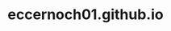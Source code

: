 # eccernoch01.github.io
<!---
1. Elijah Cernoch, e-mail: eccernoch@my.waketech.edu
2. This is the Github account I will be using in my education at Wake Tech.
3. This repository will hold my assignments and other related files for CTI 110, Intro to Web and DB programming.
>
